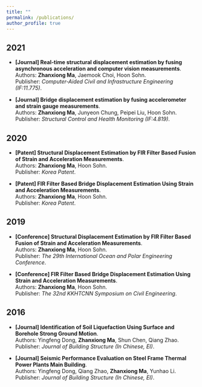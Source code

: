 ```yaml
---
title: ""
permalink: /publications/
author_profile: true
---
```

## 2021
* <b>[Journal] Real‐time structural displacement estimation by fusing asynchronous acceleration and computer vision measurements</b>. <br>
Authors: <b>Zhanxiong Ma</b>, Jaemook Choi, Hoon Sohn. <br>
Publisher: <i>Computer‐Aided Civil and Infrastructure Engineering (IF:11.775)</i>.<br>

* <b>[Journal] Bridge displacement estimation by fusing accelerometer and strain gauge measurements</b>. <br>
Authors: <b>Zhanxiong Ma</b>, Junyeon Chung, Peipei Liu, Hoon Sohn. <br>
Publisher: <i>Structural Control and Health Monitoring (IF:4.819)</i>.<br>

## 2020
* <b>[Patent] Structural Displacement Estimation by FIR Filter Based Fusion of Strain and Acceleration Measurements</b>. <br>
Authors: <b>Zhanxiong Ma</b>, Hoon Sohn. <br>
Publisher: <i>Korea Patent</i>.<br>

* <b>[Patent] FIR Filter Based Bridge Displacement Estimation Using Strain and Acceleration Measurements</b>. <br>
Authors: <b>Zhanxiong Ma</b>, Hoon Sohn. <br>
Publisher: <i>Korea Patent</i>.<br>

## 2019
* <b>[Conference] Structural Displacement Estimation by FIR Filter Based Fusion of Strain and Acceleration Measurements</b>. <br>
Authors: <b>Zhanxiong Ma</b>, Hoon Sohn. <br>
Publisher: <i>The 29th International Ocean and Polar Engineering Conference</i>.<br>

* <b>[Conference] FIR Filter Based Bridge Displacement Estimation Using Strain and Acceleration Measurements</b>. <br>
Authors: <b>Zhanxiong Ma</b>, Hoon Sohn. <br>
Publisher: <i>The 32nd KKHTCNN Symposium on Civil Engineering</i>.<br>

## 2016
* <b>[Journal] Identification of Soil Liquefaction Using Surface and Borehole Strong Ground Motion</b>. <br>
Authors: Yingfeng Dong, <b>Zhanxiong Ma</b>, Shun Chen, Qiang Zhao. <br>
Publisher: <i>Journal of Building Structure (In Chinese, EI)</i>.<br>


* <b>[Journal] Seismic Performance Evaluation on Steel Frame Thermal Power Plants Main Building</b>. <br>
Authors: Yingfeng Dong, Qiang Zhao, <b>Zhanxiong Ma</b>, Yunhao Li. <br>
Publisher: <i>Journal of Building Structure (In Chinese, EI)</i>.<br>
